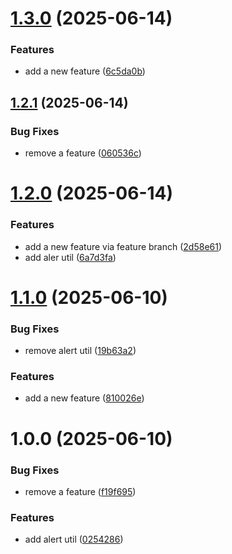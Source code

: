 # [1.3.0](https://github.com/LiubavaL/semantic-release-test/compare/v1.2.1...v1.3.0) (2025-06-14)


### Features

* add a new feature ([6c5da0b](https://github.com/LiubavaL/semantic-release-test/commit/6c5da0b3b8c7428b37dc9966da90056dd5c7d399))

## [1.2.1](https://github.com/LiubavaL/semantic-release-test/compare/v1.2.0...v1.2.1) (2025-06-14)


### Bug Fixes

* remove a feature ([060536c](https://github.com/LiubavaL/semantic-release-test/commit/060536cd99fe8db0e0bd48cff22b0d26de902e3e))

# [1.2.0](https://github.com/LiubavaL/semantic-release-test/compare/v1.1.0...v1.2.0) (2025-06-14)


### Features

* add a new feature via feature branch ([2d58e61](https://github.com/LiubavaL/semantic-release-test/commit/2d58e61e80e43296421157f9852a8bae9dd91193))
* add aler util ([6a7d3fa](https://github.com/LiubavaL/semantic-release-test/commit/6a7d3fa529a4b1f59e1c0b1384d86e5dd91cb618))

# [1.1.0](https://github.com/LiubavaL/semantic-release-test/compare/v1.0.0...v1.1.0) (2025-06-10)


### Bug Fixes

* remove alert util ([19b63a2](https://github.com/LiubavaL/semantic-release-test/commit/19b63a27996cc659d8a456957fda9c25b15177fe))


### Features

* add a new feature ([810026e](https://github.com/LiubavaL/semantic-release-test/commit/810026e6ba3fff70d9232da9409b6dc89cb792c2))

# 1.0.0 (2025-06-10)


### Bug Fixes

* remove a feature ([f19f695](https://github.com/LiubavaL/semantic-release-test/commit/f19f6950a61ea184c6887a5804aeb3b28d03625a))


### Features

* add alert util ([0254286](https://github.com/LiubavaL/semantic-release-test/commit/02542865350bfc12e10488866f02e1cad18748df))
